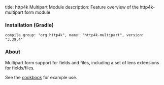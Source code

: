 title: http4k Multipart Module
description: Feature overview of the http4k-multipart form module

### Installation (Gradle)
```compile group: "org.http4k", name: "http4k-multipart", version: "3.39.4"```

### About

Multipart form support for fields and files, including a set of lens extensions for fields/files.

See the [cookbook](/cookbook/multipart_forms/) for example use.
